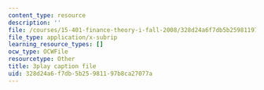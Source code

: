 ```yaml
---
content_type: resource
description: ''
file: /courses/15-401-finance-theory-i-fall-2008/328d24a6f7db5b25981197b8ca27077a_sMKQywwkIjQ.vtt
file_type: application/x-subrip
learning_resource_types: []
ocw_type: OCWFile
resourcetype: Other
title: 3play caption file
uid: 328d24a6-f7db-5b25-9811-97b8ca27077a
---
```

